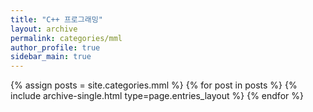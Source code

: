 ```yaml
---
title: "C++ 프로그래밍"
layout: archive
permalink: categories/mml
author_profile: true
sidebar_main: true
---
```


{% assign posts = site.categories.mml %}
{% for post in posts %} {% include archive-single.html type=page.entries_layout %} {% endfor %}
